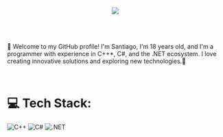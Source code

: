 <h1 align="center">
  <img src="https://readme-typing-svg.herokuapp.com?font=Parkinsans&size=35&duration=4000&pause=&center=true&vCenter=true&width=500&height=70&lines=Hi+There!%F0%9F%91%8B;I'm+Santiago!;Welcome+to+my+GitHub!" />
</h1>

<p align="center" >
</p>

<br>
<br>

<p align="left">
    👋 Welcome to my GitHub profile! I'm Santiago, I'm 18 years old, and I'm a programmer with experience in C++*, C#, and the .NET ecosystem. I love creating innovative solutions and exploring new technologies.🚀

</p>

<br>

# 💻 Tech Stack:

![C++](https://img.shields.io/badge/C%2B%2B-%2300599C.svg?style=for-the-badge&logo=c%2B%2B&logoColor=white)
![C#](https://img.shields.io/badge/C%23-%23239120.svg?style=for-the-badge&logo=sharp&logoColor=white)
![.NET](https://img.shields.io/badge/.NET-%235C2D91.svg?style=for-the-badge&logo=dotnet&logoColor=white)
<br>
<br>
